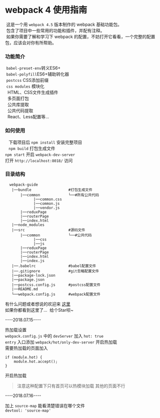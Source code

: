 # webpack 4 使用指南
  这是一个用 `webpack 4.5` 版本制作的 webpack 基础功能包。 <br>
  包含了项目中一些常用的功能和插件，并配有注释。 <br>
  如果你需要了解和学习下 webpack 的配置，不妨打开它看看，一个完整的配置包，应该会对你有所帮助。 <br>
### 功能简介
  `babel-preset-env`转义ES6+ <br>
  `babel-polyfill`ES6+辅助转化器 <br>
  `postcss` CSS添加前缀 <br>
  `css modules` 模块化 <br>
   HTML、CSS文件生成插件 <br>
   多页面打包 <br>
   公共库提取 <br>
   公共代码提取 <br>
   React、Less配置等...
 ### 如何使用
    下载项目后 `npm install` 安装完整项目 <br>
    `npm build` 打包生成文件 <br>
    `npm start` 开启 `webpack-dev-server` <br> 
    打开 `http://localhost:8018/` 访问
 ### 目录结构
 ```
   webpack-guide
    |──bundle                 #打包生成文件
        |──common             └──#所有公共代码
              |──common.css
              |──common.js
              |──vendor.js
        |──reduxPage
        |──routerPage
        |──index.html
    |──node_modules
    |──src                    #源码文件
        |──common             └──#公共代码
              |──css
              |──js
        |──reduxPage
        |──routerPage
        |──index.html
        |──index.js
    |──.babelrc               #babel配置文件
    |──.gitignore             #git忽略配置文件
    |──package-lock.json
    |──package.json
    |──postcss.config.js      #postcss配置文件
    |──README.md
    └──webpack.config.js      #webpack配置文件
```

有什么问题或者想说的欢迎来 [这里](https://github.com/liqiUser/webpack-guide/issues) <br>
如果你都看到这里了...  给个Star呗~

----2018.07.15----

热加载设置 <br>
`webpack.config.js` 中的 `devServer` 加入 `hot: true` <br>
`entry` 入口添加 `webpack/hot/only-dev-server` 开启热加载 <br>
需要热加载的页面加入 
```
if (module.hot) {
    module.hot.accept();
}
```
开启热加载
>注意这种配置下只有首页可以热模块加载 其他的页面不行

----2018.07.16----

加上 `source-map` 能看清楚错误在哪个文件 <br>
`devtool: 'source-map'`
